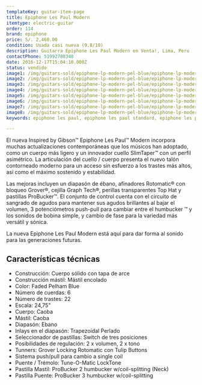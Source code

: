```yaml
---
templateKey: guitar-item-page
title: Epiphone Les Paul Modern
itemtype: electric-guitar
order: 114
brand: epiphone
price: S/. 2,460.00
condition: Usada casi nueva (9.8/10)
description: Guitarra Epiphone Les Paul Modern en Venta!, Lima, Peru
contactPhone: 51992780348
date: 2016-12-17T15:04:10.000Z
status: vendido
image1: /img/guitars-sold/epiphone-lp-modern-pel-blue/epiphone-lp-modern-pel-blue-01-sold.jpg
image2: /img/guitars-sold/epiphone-lp-modern-pel-blue/epiphone-lp-modern-pel-blue-02-sold.jpg
image3: /img/guitars-sold/epiphone-lp-modern-pel-blue/epiphone-lp-modern-pel-blue-03-sold.jpg
image4: /img/guitars-sold/epiphone-lp-modern-pel-blue/epiphone-lp-modern-pel-blue-04-sold.jpg
image5: /img/guitars-sold/epiphone-lp-modern-pel-blue/epiphone-lp-modern-pel-blue-05-sold.jpg
image6: /img/guitars-sold/epiphone-lp-modern-pel-blue/epiphone-lp-modern-pel-blue-06-sold.jpg
image7: /img/guitars-sold/epiphone-lp-modern-pel-blue/epiphone-lp-modern-pel-blue-07-sold.jpg
image8: /img/guitars-sold/epiphone-lp-modern-pel-blue/epiphone-lp-modern-pel-blue-08-sold.jpg
keywords: epiphone les paul, epiphone les paul standard, epiphone les paul modern

---
```


El nueva Inspired by Gibson™ Epiphone Les Paul™ Modern incorpora muchas actualizaciones contemporáneas que los músicos han adoptado, como un cuerpo más ligero y un innovador cuello SlimTaper™ con un perfil asimétrico. La articulación del cuello / cuerpo presenta el nuevo talón contorneado moderno para un acceso sin esfuerzo a los trastes más altos, así como el máximo sostenido y estabilidad.

Las mejoras incluyen un diapasón de ébano, afinadores Rotomatic® con bloqueo Grover®, cejilla Graph Tech®, perillas transparentes Top Hat y pastillas ProBucker™. El conjunto de control cuenta con el circuito de sangrado de agudos para mantener sus agudos brillantes al bajar el volumen, 3 potenciómetros push-pull para cambiar entre el humbucker ™ y los sonidos de bobina simple, y cambio de fase para la variedad más versátil y sónica.

La nueva Epiphone Les Paul Modern está aquí para dar forma al sonido para las generaciones futuras.

## Características técnicas

* Construcción: Cuerpo sólido con tapa de arce
* Construcción mástil: Mástil encolado
* Color: Faded Pelham Blue
* Número de cuerdas: 6
* Número de trastes: 22
* Escala: 24,75"
* Cuerpo: Caoba
* Mástil: Caoba
* Diapasón: Ebano
* Inlays en el diapasón: Trapezoidal Perlado
* Seleccionador de pastillas: Switch de tres posiciones
* Posibilidades de regulación: 2 x volumen, 2 x tono
* Tunners: Grover Locking Rotomatic con Tulip Buttons
* Sistema push/pull para cambio a single coil
* Puente / Trémolo: Tune-O-Matic LockTone
* Pastilla Mastil: ProBucker 2 humbucker w/coil-splitting (Neck) 
* Pastilla Puente: ProBucker 3 humbucker w/coil-splitting